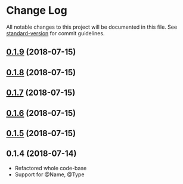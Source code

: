 # Change Log

All notable changes to this project will be documented in this file. See [standard-version](https://github.com/conventional-changelog/standard-version) for commit guidelines.

<a name="0.1.9"></a>
## [0.1.9](https://github.com/danrevah/typeserializer/compare/v0.1.8...v0.1.9) (2018-07-15)



<a name="0.1.8"></a>
## [0.1.8](https://github.com/danrevah/typeserializer/compare/v0.1.7...v0.1.8) (2018-07-15)



<a name="0.1.7"></a>
## [0.1.7](https://github.com/danrevah/typeserializer/compare/v0.1.6...v0.1.7) (2018-07-15)



<a name="0.1.6"></a>
## [0.1.6](https://github.com/danrevah/typeserializer/compare/v0.1.5...v0.1.6) (2018-07-15)



<a name="0.1.5"></a>
## [0.1.5](https://github.com/danrevah/typeserializer/compare/v0.1.4...v0.1.5) (2018-07-15)



<a name="0.1.4"></a>
## 0.1.4 (2018-07-14)
* Refactored whole code-base
* Support for @Name, @Type
